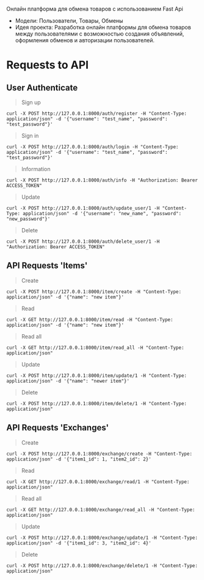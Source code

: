 Онлайн платформа для обмена товаров с использованием Fast Api
- Модели: Пользователи, Товары, Обмены
- Идея проекта: Разработка онлайн платформы для обмена товаров между пользователями с возможностью создания объявлений, оформления обменов и авторизации пользователей.

# Requests to API

## User Authenticate

> Sign up

```
curl -X POST http://127.0.0.1:8000/auth/register -H "Content-Type: application/json" -d '{"username": "test_name", "password": "test_password"}'
```

> Sign in

```
curl -X POST http://127.0.0.1:8000/auth/login -H "Content-Type: application/json" -d '{"username": "test_name", "password": "test_password"}'
```

> Information

```
curl -X POST http://127.0.0.1:8000/auth/info -H "Authorization: Bearer ACCESS_TOKEN"
```

> Update

```
curl -X POST http://127.0.0.1:8000/auth/update_user/1 -H "Content-Type: application/json" -d '{"username": "new_name", "password": "new_password"}'
```

> Delete

```
curl -X POST http://127.0.0.1:8000/auth/delete_user/1 -H "Authorization: Bearer ACCESS_TOKEN"
```


## API Requests 'Items'

> Create

```
curl -X POST http://127.0.0.1:8000/item/create -H "Content-Type: application/json" -d '{"name": "new item"}'
```

> Read

```
curl -X GET http://127.0.0.1:8000/item/read -H "Content-Type: application/json" -d '{"name": "new item"}'
```

> Read all

```
curl -X GET http://127.0.0.1:8000/item/read_all -H "Content-Type: application/json"
```

> Update

```
curl -X POST http://127.0.0.1:8000/item/update/1 -H "Content-Type: application/json" -d '{"name": "newer item"}'
```

> Delete

```
curl -X POST http://127.0.0.1:8000/item/delete/1 -H "Content-Type: application/json"
```



## API Requests 'Exchanges'

> Create

```
curl -X POST http://127.0.0.1:8000/exchange/create -H "Content-Type: application/json" -d '{"item1_id": 1, "item2_id": 2}'
```

> Read

```
curl -X GET http://127.0.0.1:8000/exchange/read/1 -H "Content-Type: application/json"
```

> Read all

```
curl -X GET http://127.0.0.1:8000/exchange/read_all -H "Content-Type: application/json"
```

> Update

```
curl -X POST http://127.0.0.1:8000/exchange/update/1 -H "Content-Type: application/json" -d '{"item1_id": 3, "item2_id": 4}'
```

> Delete

```
curl -X POST http://127.0.0.1:8000/exchange/delete/1 -H "Content-Type: application/json"
```


